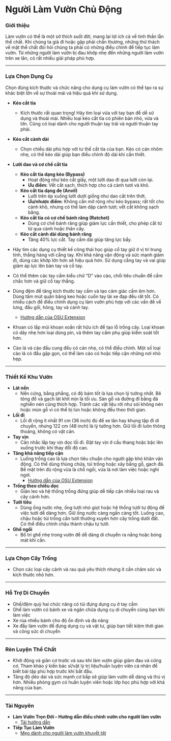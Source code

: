 # Người Làm Vườn Chủ Động

### Giới thiệu

Làm vườn có thể là một sở thích suốt đời, mang lại lợi ích cả về tinh thần lẫn thể chất. Khi chúng ta già đi hoặc gặp phải chấn thương, những thử thách về mặt thể chất đòi hỏi chúng ta phải có những điều chỉnh để tiếp tục làm vườn. Từ những người làm vườn bị đau khớp nhẹ đến những người làm vườn trên xe lăn, có rất nhiều giải pháp phù hợp.

---

### Lựa Chọn Dụng Cụ

Chọn đúng kích thước và chức năng cho dụng cụ làm vườn có thể tạo ra sự khác biệt lớn về sự thoải mái và hiệu quả khi sử dụng.


- **Kéo cắt tỉa**
  - Kích thước rất quan trọng! Hãy tìm loại vừa với tay bạn để dễ sử dụng và thoải mái. Nhiều loại kéo cắt tỉa có phiên bản nhỏ, vừa và lớn. Cũng có loại dành cho người thuận tay trái và người thuận tay phải.
- **Kéo cắt cành dài**
  - Chọn chiều dài phù hợp với tư thế cắt tỉa của bạn. Kéo có cán nhôm nhẹ, có thể kéo dài giúp bạn điều chỉnh độ dài khi cần thiết.
- **Lưỡi dao và cơ chế cắt tỉa**
  - **Kéo cắt tỉa dạng kéo (Bypass)**
    - Hoạt động như kéo cắt giấy, một lưỡi dao đi qua lưỡi còn lại.
    - **Ưu điểm:** Vết cắt sạch, thích hợp cho cả cành tươi và khô.
  - **Kéo cắt tỉa dạng đe (Anvil)**
    - Lưỡi trên ép xuống lưỡi dưới giống như dao cắt trên thớt.
    - **Ưu/nhược điểm:** Không cần mở rộng như kéo bypass; rất tốt cho cành khô, nhưng có thể làm dập cành tươi; vết cắt không sạch bằng.
  - **Kéo cắt tỉa có cơ chế bánh răng (Ratchet)**
    - Dùng cơ chế bánh răng giúp giảm lực cần thiết, cho phép cắt từ từ qua cành hoặc thân cây.
  - **Kéo cắt cành dài dùng bánh răng**
    - Tăng 40% lực cắt. Tay cầm dài giúp tăng lực bẩy.


- Hãy tìm các dụng cụ thiết kế công thái học giúp cổ tay giữ ở vị trí trung tính, thẳng hàng với cẳng tay. Khi khả năng vận động và sức mạnh giảm đi, dùng các khớp lớn hơn sẽ hiệu quả hơn. Sử dụng cẳng tay và vai giúp giảm áp lực lên bàn tay và cổ tay.
- Có thể thêm các tay cầm kiểu chữ “D” vào cào, chổi tiêu chuẩn để cầm chắc hơn và giữ cổ tay thẳng.
- Dùng đệm để tăng kích thước tay cầm và tạo cảm giác cầm êm hơn. Dùng tấm mút quấn băng keo hoặc cuốn tay lái xe đạp đều rất tốt. Có nhiều cách để điều chỉnh dụng cụ làm vườn phù hợp với các vấn đề về lưng, đầu gối, hông, tay và cánh tay.  
  - [Hướng dẫn của OSU Extension](https://catalog.extension.oregonstate.edu/sites/catalog/files/project/pdf/em8504.pdf)
- Khoan có lắp mũi khoan xoắn rất hữu ích để tạo lỗ trồng cây. Loại khoan có dây nhẹ hơn loại dùng pin, và thêm tay cầm phụ giúp kiểm soát tốt hơn.
- Cào lá và cào đầu cung đều có cán nhẹ, có thể điều chỉnh. Một số loại cào lá có đầu gập gọn, có thể làm cào cỏ hoặc tiếp cận những nơi nhỏ hẹp.

---

### Thiết Kế Khu Vườn

- **Lát nền**
  - Nền cứng, bằng phẳng, có độ bám tốt là lựa chọn lý tưởng nhất. Bê tông đổ và gạch lát khít mịn là tối ưu. Sàn gỗ và đường đi bằng đá nghiền nén cũng thích hợp. Tránh các vật liệu rời như sỏi không nén hoặc mùn gỗ vì có thể bị lún hoặc không đều theo thời gian.
- **Lối đi**
  - Lối đi rộng ít nhất 91 cm (36 inch) đủ để xe lăn hay khung tập đi di chuyển, nhưng 122 cm (48 inch) là lý tưởng hơn. Giữ lối đi luôn thông thoáng, không có vật cản.
- **Tay vịn**
  - Cân nhắc lắp tay vịn dọc lối đi. Đặt tay vịn ở cầu thang hoặc bậc lên xuống trước khi thay đổi độ cao.
- **Tăng khả năng tiếp cận**
  - Luống trồng cao là lựa chọn tiêu chuẩn cho người gặp khó khăn vận động. Có thể dùng thùng chứa, túi trồng hoặc xây bằng gỗ, gạch đá. Bề mặt trên đủ rộng vừa là chỗ ngồi, vừa là nơi làm việc hoặc nghỉ ngơi.  
    - [Hướng dẫn của OSU Extension](https://catalog.extension.oregonstate.edu/fs270)
- **Trồng theo chiều dọc**
  - Giàn leo và hệ thống trồng đứng giúp dễ tiếp cận nhiều loại rau và cây cảnh hơn.
- **Tưới tiêu**
  - Dùng ống nước nhẹ, ống tưới nhỏ giọt hoặc hệ thống tưới tự động để việc tưới dễ dàng hơn. Giữ ống nước càng ngắn càng tốt. Luống cao, chậu hoặc túi trồng cần tưới thường xuyên hơn cây trồng dưới đất. Có thể điều chỉnh chậu thành chậu tự tưới.
- **Ghế ngồi**
  - Bố trí ghế nhẹ trong vườn để dễ dàng di chuyển ra nắng hoặc bóng mát khi cần.

---

### Lựa Chọn Cây Trồng

- Chọn các loại cây cảnh và rau quả yêu thích nhưng ít cần chăm sóc và kích thước nhỏ hơn.

---

### Hỗ Trợ Di Chuyển

- Ghế/đệm quỳ hai chức năng có túi đựng dụng cụ ở tay cầm
- Ghế làm vườn có bánh xe và ngăn chứa dụng cụ di chuyển cùng bạn khi làm việc
- Xe rùa nhiều bánh cho độ ổn định và đa năng
- Xe đẩy làm vườn để đựng dụng cụ và vật tư, giúp bạn tiết kiệm thời gian và công sức di chuyển

---

### Rèn Luyện Thể Chất

- Khởi động và giãn cơ trước và sau khi làm vườn giúp giảm đau và cứng cơ. Tham khảo ý kiến bác sĩ/vật lý trị liệu/huấn luyện viên cá nhân để biết bài tập phù hợp trước khi bắt đầu.
- Tăng độ dẻo dai và sức mạnh cơ bắp sẽ giúp làm vườn dễ dàng và thú vị hơn. Nhiều phòng gym có huấn luyện viên hoặc lớp học phù hợp với khả năng của bạn.

---

### Tài Nguyên

- **Làm Vườn Trọn Đời – Hướng dẫn điều chỉnh vườn cho người làm vườn**  
  - [Tải hướng dẫn](https://s3.wp.wsu.edu/uploads/sites/2079/2015/12/GFL-booklet-complete.pdf)
- **Tiếp Tục Làm Vườn**  
  - [Mẹo dành cho người làm vườn khuyết tật](https://www.carryongardening.org.uk/top-tips-for-disabled-gardeners.aspx)
